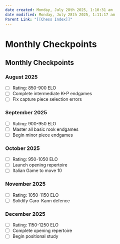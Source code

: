 ```yaml
---
date created: Monday, July 28th 2025, 1:10:31 am
date modified: Monday, July 28th 2025, 1:11:17 am
Parent Link: "[[Chess Index]]"
---
```


# Monthly Checkpoints
## Monthly Checkpoints

### August 2025
- [ ] Rating: 850-900 ELO
- [ ] Complete intermediate K+P endgames
- [ ] Fix capture piece selection errors

### September 2025
- [ ] Rating: 900-950 ELO
- [ ] Master all basic rook endgames
- [ ] Begin minor piece endgames

### October 2025
- [ ] Rating: 950-1050 ELO
- [ ] Launch opening repertoire
- [ ] Italian Game to move 10

### November 2025
- [ ] Rating: 1050-1150 ELO
- [ ] Solidify Caro-Kann defence

### December 2025
- [ ] Rating: 1150-1250 ELO
- [ ] Complete opening repertoire
- [ ] Begin positional study